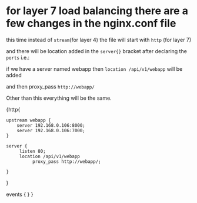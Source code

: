 
# for layer 7 load balancing there are a few changes in the nginx.conf file

this time instead of `stream`(for layer 4) the file will start with `http` (for layer 7)

and there will be location added in the `server{}` bracket after declaring the `ports` i.e.:

if we have a server named webapp then `location /api/v1/webapp` will be added 

and then proxy_pass `http://webapp/`

Other than this everything will be the same.

{http{
   
    upstream webapp {
        server 192.168.0.106:8000;
        server 192.168.0.106:7000;
    }

    server {
         listen 80;
         location /api/v1/webapp
              proxy_pass http://webapp/;
         
    }

}


events { }
}
